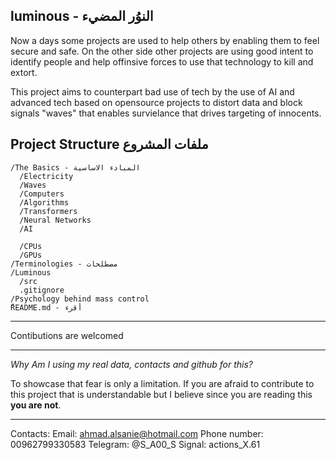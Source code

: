 luminous - النوُر المضيء
----
Now a days some projects are used to help others by enabling them to feel secure and safe. On  the other side other projects are using good intent to identify people and help offinsive forces to use that technology to kill and extort.

This project aims to counterpart bad use of tech by the use of AI and advanced tech based on opensource projects to distort data and block signals "waves" that enables survielance that drives targeting of innocents.

Project Structure ملفات المشروع
----

```
/The Basics - المبادء الاساسية
  /Electricity
  /Waves
  /Computers
  /Algorithms
  /Transformers
  /Neural Networks
  /AI
  
  /CPUs
  /GPUs
/Terminologies - مصطلحات
/Luminous
  /src
  .gitignore
/Psychology behind mass control
ٌREADME.md - أقرء
```


------
Contibutions are welcomed

-----
*Why Am I using my real data, contacts and github for this?*

To showcase that fear is only a limitation. If you are afraid to contribute to this project that is understandable but I believe since you are reading this **you are not**.

------
Contacts:
Email: ahmad.alsanie@hotmail.com
Phone number: 00962799330583
Telegram: @S_A00_S
Signal: actions_X.61
